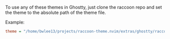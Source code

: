 To use any of these themes in Ghostty, just clone the raccoon repo
and set the theme to the absolute path of the theme file.

Example:

```ini
theme = "/home/bwlee13/projects/raccoon-theme.nvim/extras/ghostty/raccoon_night"
```
